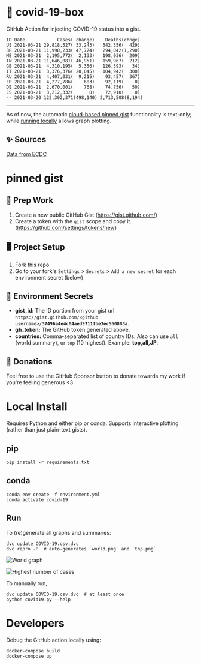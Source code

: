 # 🏥 covid-19-box

GitHub Action for injecting COVID-19 status into a gist.

```
ID Date            Cases( change)    Deaths(chnge)
US 2021-03-21 29,818,527( 33,243)   542,356(  429)
BR 2021-03-21 11,998,233( 47,774)   294,042(1,290)
ME 2021-03-21  2,195,772(  2,133)   198,036(  209)
IN 2021-03-21 11,646,081( 46,951)   159,967(  212)
GB 2021-03-21  4,310,195(  5,356)   126,393(   34)
IT 2021-03-21  3,376,376( 20,045)   104,942(  300)
RU 2021-03-21  4,407,031(  9,215)    93,457(  367)
FR 2021-03-21  4,277,786(    603)    92,119(    0)
DE 2021-03-21  2,670,001(    768)    74,756(   50)
ES 2021-03-21  3,212,332(      0)    72,910(    0)
-- 2021-03-20 122,302,371(498,140) 2,713,508(8,194)
```

---

As of now, the automatic [cloud-based pinned gist](#pinned-gist) functionality is text-only;
while [running locally](#local-install) allows graph plotting.

## ✨ Sources

[Data from ECDC](https://www.ecdc.europa.eu/en/publications-data/download-todays-data-geographic-distribution-covid-19-cases-worldwide)

# pinned gist

## 🎒 Prep Work
1. Create a new public GitHub Gist (https://gist.github.com/)
1. Create a token with the `gist` scope and copy it. (https://github.com/settings/tokens/new)

## 🖥 Project Setup
1. Fork this repo
1. Go to your fork's `Settings` > `Secrets` > `Add a new secret` for each environment secret (below)

## 🤫 Environment Secrets
- **gist_id:** The ID portion from your gist url `https://gist.github.com/<github username>/`**`37496a4e4c84aed9711fbe3ec560888a`**.
- **gh_token:** The GitHub token generated above.
- **countries:** Comma-separated list of country IDs. Also can use `all` (world summary), or `top` (10 highest). Example: **top,all,JP**.

## 💸 Donations

Feel free to use the GitHub Sponsor button to donate towards my work if you're feeling generous <3

# Local Install

Requires Python and either pip or conda. Supports interactive plotting (rather than just plain-text gists).

## pip

```
pip install -r requirements.txt
```

## conda

```
conda env create -f environment.yml
conda activate covid-19
```

## Run

To (re)generate all graphs and summaries:

```
dvc update COVID-19.csv.dvc
dvc repro -P  # auto-generates `world.png` and `top.png`
```

![World graph](world.png)

![Highest number of cases](top.png)

To manually run,

```
dvc update COVID-19.csv.dvc  # at least once
python covid19.py --help
```

# Developers

Debug the GitHub action locally using:

```
docker-compose build
docker-compose up
```
